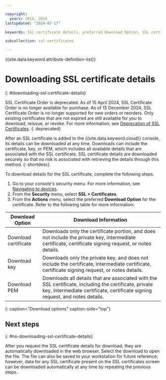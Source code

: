 ```yaml
---

copyright:
  years: 2014, 2024
lastupdated: "2024-07-17"

keywords: SSL certificate details, preferred Download Option, SSL certificate download details

subcollection: ssl-certificates

---
```


{{site.data.keyword.attribute-definition-list}}

# Downloading SSL certificate details
{: #downloading-ssl-certificate-details}

SSL Certificate Order is deprecated. As of 15 April 2024, SSL Certificate Order is no longer available for purchase. As of 15 December 2024, SSL Certificate Order is no longer supported for new orders or reorders. Only existing certificates that are not expired are still available for you to download, reissue, or revoke. For more information, see [Deprecation of SSL Certificates](/docs/ssl-certificates?topic=ssl-certificates-deprecation).
{: deprecated}

After an SSL certificate is added to the {{site.data.keyword.cloud}} console, its details can be downloaded at any time. Downloads can include the certificate, key, or PEM, which includes all available details that are associated with the SSL certificate. SSL certificate details are downloaded securely so that no risk is associated with retrieving the details through this method.
{: shortdesc}

To download details for the SSL certificate, complete the following steps.

1. Go to your console's security menu. For more information, see [Navigating to devices](/docs/ssl-certificates?topic=ssl-certificates-navigating-devices).
2. From the **Security** menu, select **SSL > Certificates**.
3. From the **Actions** menu, select the preferred **Download Option** for the certificate. Refer to the following table for more information:

| Download Option      | Download Information |
| -------------------- | -------------------- |
| Download certificate | Downloads only the certificate portion, and does not include the private key, intermediate certificate, certificate signing request, or notes details. |
| Download key         | Downloads only the private key, and does not include the certificate, intermediate certificate, certificate signing request, or notes details. |
| Download PEM         | Downloads all details that are associated with the SSL certificate, including the certificate, private key, intermediate certificate, certificate signing request, and notes details. |
{: caption="Download options" caption-side="top"}

## Next steps
{: #ns-downloading-ssl-certificate-details}

After you request the SSL certificate details for download, they are automatically downloaded in the web browser. Select the download to open the file. The file can also be saved to your workstation for future reference; however, data for any SSL certificate present on the SSL certificates screen can be downloaded automatically at any time by repeating the previous steps.

